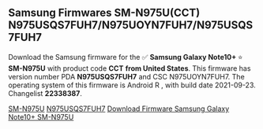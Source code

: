 <h2>Samsung Firmwares SM-N975U(CCT) N975USQS7FUH7/N975UOYN7FUH7/N975USQS7FUH7</h2>
Download the Samsung firmware for the ✅ <strong>Samsung Galaxy Note10+ </strong> ⭐ <strong>SM-N975U</strong> with product code <strong>CCT</strong> <strong> from United States</strong>. This firmware has version number PDA <strong>N975USQS7FUH7</strong> and CSC N975UOYN7FUH7. The operating system of this firmware is Android R , with build date 2021-09-23. Changelist <strong>22338387</strong>.


[SM-N975U](https://samfirm.shop/samsung/model/SM-N975U)
[N975USQS7FUH7](https://samfirm.shop/samsung/pda/N975USQS7FUH7)
[Download Firmware Samsung Galaxy Note10+ SM-N975U](https://samfirm.shop/samsung/firmware/458443)
